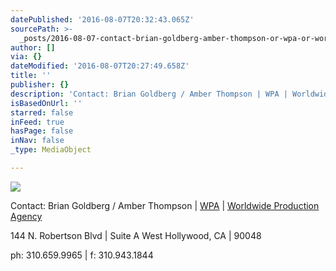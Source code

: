 ```yaml
---
datePublished: '2016-08-07T20:32:43.065Z'
sourcePath: >-
  _posts/2016-08-07-contact-brian-goldberg-amber-thompson-or-wpa-or-worldwide-p.md
author: []
via: {}
dateModified: '2016-08-07T20:27:49.658Z'
title: ''
publisher: {}
description: 'Contact: Brian Goldberg / Amber Thompson | WPA | Worldwide Production Agency'
isBasedOnUrl: ''
starred: false
inFeed: true
hasPage: false
inNav: false
_type: MediaObject

---
```

![](https://imgflo.herokuapp.com/graph/vahj1ThiexotieMo/097d948c40cf838a6e38821a545fd526/croprotate.jpg?cropheight=802&cropwidth=820&degrees=0&input=https%3A%2F%2Fthe-grid-user-content.s3-us-west-2.amazonaws.com%2F2b3c61fb-457c-472b-8f11-6f3863001838.jpg&x=0&y=8)

Contact: Brian Goldberg / Amber Thompson | [WPA][0] | [Worldwide Production Agency][0]

144 N. Robertson Blvd | Suite A West Hollywood, CA | 90048

ph: 310.659.9965 | f: 310.943.1844

[0]: http://wp-a.com/